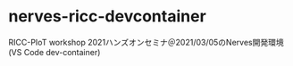 # nerves-ricc-devcontainer
RICC-PIoT workshop 2021ハンズオンセミナ＠2021/03/05のNerves開発環境 (VS Code dev-container)
